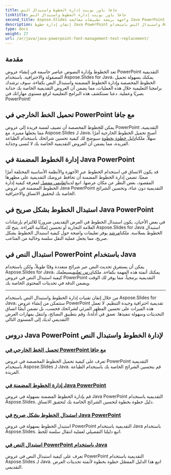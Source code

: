```yaml
---
title: جافا باور بوينت إدارة الخطوط واستبدال النص
linktitle: جافا باور بوينت إدارة الخطوط واستبدال النص
second_title: Aspose.Slides واجهة برمجة تطبيقات معالجة Java PowerPoint
description: إتقان إدارة خطوط Java PowerPoint واستبدال النص باستخدام Aspose.Slides. تعلم كيفية تحميل الخطوط المخصصة وإدارة الخطوط المضمنة واستبدال النص بسلاسة.
type: docs
weight: 27
url: /ar/java/java-powerpoint-font-management-text-replacement/
---
```

## مقدمة

تعد الخطوط وإدارة النصوص عناصر حاسمة في إنشاء عروض PowerPoint التقديمية المصقولة والاحترافية. باستخدام Aspose.Slides for Java، يمكنك بسهولة تحميل الخطوط المخصصة وإدارة الخطوط المضمنة واستبدال النص بكفاءة. سوف ترشدك برامجنا التعليمية خلال هذه العمليات، مما يضمن أن العروض التقديمية الخاصة بك جذابة بصريًا وعملية. دعنا نستكشف هذه البرامج التعليمية لرفع مستوى مهاراتك في PowerPoint!

## تحميل الخط الخارجي في PowerPoint مع جافا
 يمكن للخطوط المخصصة أن تضيف لمسة فريدة إلى عروض PowerPoint التقديمية، مما يجعلها مميزة. مع Aspose.Slides لـ Java، أصبح تحميل الخطوط الخارجية أمرًا سهلاً. ملكنا[دليل خطوة بخطوة](./load-external-font-powerpoint-java/) سيوضح لك كيفية تحسين شرائحك باستخدام الطباعة الفريدة، مما يضمن أن العروض التقديمية الخاصة بك لا تُنسى وجذابة.

## إدارة الخطوط المضمنة في Java PowerPoint
قد يكون الاتساق في استخدام الخطوط عبر الأجهزة والأنظمة الأساسية المختلفة أمرًا صعبًا. تضمن إدارة الخطوط المضمنة أن تحافظ عروضك التقديمية على مظهرها المقصود، بغض النظر عن مكان عرضها. اتبع لدينا[تعليمي مفصل](./manage-embedded-fonts-java-powerpoint/) لمعرفة كيفية إدارة الخطوط المضمنة في عروض Java PowerPoint التقديمية دون عناء، وتحسين الشرائح الخاصة بك لتحقيق الاتساق والاحترافية.

## استبدال الخطوط بشكل صريح في Java PowerPoint
 في بعض الأحيان، يكون استبدال الخطوط في العرض التقديمي ضروريًا للالتزام بإرشادات العلامة التجارية أو تحسين إمكانية القراءة. يتيح لك Aspose.Slides for Java استبدال الخطوط بسلاسة. ملكنا[مرشد](./replace-fonts-explicitly-java-powerpoint/) يوفر تعليمات واضحة حول كيفية استبدال الخطوط بشكل صريح، مما يجعل عملية النقل سلسة وخالية من المتاعب.

## استبدال النص في PowerPoint باستخدام Java
 يمكن أن يستغرق تحديث النص عبر شرائح متعددة وقتًا طويلاً، ولكن باستخدام Aspose.Slides for Java، يمكنك أتمتة هذه المهمة بكفاءة. ملكنا[درس تعليمي](./replace-text-powerpoint-java/)سيعلمك كيفية استبدال النص في عروض PowerPoint التقديمية برمجياً، مما يوفر لك الوقت ويضمن الدقة في تحديثات المحتوى الخاصة بك.

---

من خلال إتقان تقنيات إدارة الخطوط واستبدال النص باستخدام Aspose.Slides for Java، ستتمكن من إنشاء عروض PowerPoint تقديمية احترافية وجيدة التنظيم. لا تعمل هذه الميزات على تحسين المظهر المرئي لشرائحك فحسب، بل تضمن أيضًا اتساق التحديثات وسهولة تنفيذها. تعمق في أدلةنا، وقم بتطبيق النصائح، وانتقل بمهارات العرض التقديمي لديك إلى المستوى التالي!
## دروس Java PowerPoint لإدارة الخطوط واستبدال النص
### [تحميل الخط الخارجي في PowerPoint مع جافا](./load-external-font-powerpoint-java/)
تعرف على كيفية تحميل الخطوط المخصصة في عروض PowerPoint التقديمية باستخدام Aspose.Slides لـ Java. قم بتحسين الشرائح الخاصة بك باستخدام الطباعة الفريدة.
### [إدارة الخطوط المضمنة في Java PowerPoint](./manage-embedded-fonts-java-powerpoint/)
قم بإدارة الخطوط المضمنة بسهولة في عروض Java PowerPoint التقديمية باستخدام Aspose.Slides. دليل خطوة بخطوة لتحسين الشرائح الخاصة بك لتحقيق الاتساق.
### [استبدال الخطوط بشكل صريح في Java PowerPoint](./replace-fonts-explicitly-java-powerpoint/)
استبدل الخطوط بسهولة في عروض PowerPoint التقديمية باستخدام Java باستخدام Aspose.Slides. اتبع دليلنا التفصيلي لعملية انتقال سلسة للخط.
### [استبدال النص في PowerPoint باستخدام Java](./replace-text-powerpoint-java/)
تعرف على كيفية استبدال النص في عروض PowerPoint التقديمية باستخدام Aspose.Slides لـ Java. اتبع هذا الدليل المفصّل خطوة بخطوة لأتمتة تحديثات العرض التقديمي.